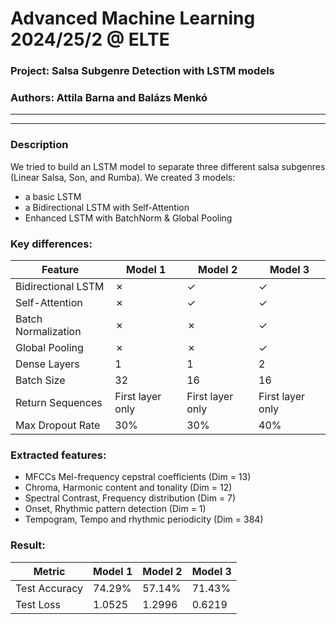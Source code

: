 # Advanced Machine Learning 2024/25/2 @ ELTE
### **Project**: Salsa Subgenre Detection with LSTM models
### **Authors**: Attila Barna and Balázs Menkó
---
---

### Description
We tried to build an LSTM model to separate three different salsa subgenres (Linear Salsa, Son, and Rumba). We created 3 models:
- a basic LSTM
- a Bidirectional LSTM with Self-Attention
- Enhanced LSTM with BatchNorm & Global Pooling

### Key differences:

| Feature             | Model 1            | Model 2            | Model 3            |
|---------------------|--------------------|--------------------|--------------------|
| Bidirectional LSTM  | ✗                  | ✓                  | ✓                  |
| Self-Attention      | ✗                  | ✓                  | ✓                  |
| Batch Normalization | ✗                  | ✗                  | ✓                  |
| Global Pooling      | ✗                  | ✗                  | ✓                  |
| Dense Layers        | 1                  | 1                  | 2                  |
| Batch Size          | 32                 | 16                 | 16                 |
| Return Sequences    | First layer only   | First layer only   | First layer only   |
| Max Dropout Rate    | 30%                | 30%                | 40%                |

### Extracted features:
- MFCCs Mel-frequency cepstral coefficients (Dim = 13)
- Chroma, Harmonic content and tonality (Dim = 12)
- Spectral Contrast, Frequency distribution (Dim = 7)
- Onset, Rhythmic pattern detection (Dim = 1)
- Tempogram, Tempo and rhythmic periodicity (Dim = 384)

### Result:

| Metric        | Model 1  | Model 2  | Model 3  |
|---------------|----------|----------|----------|
| Test Accuracy | 74.29%   | 57.14%   | 71.43%   |
| Test Loss     | 1.0525   | 1.2996   | 0.6219   |

